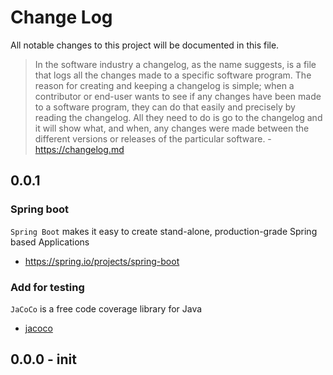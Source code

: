 # Change Log
All notable changes to this project will be documented in this file.

> In the software industry a changelog, as the name suggests, is a file that logs all the changes made to a specific software program. The reason for creating and keeping a changelog is simple; when a contributor or end-user wants to see if any changes have been made to a software program, they can do that easily and precisely by reading the changelog. All they need to do is go to the changelog and it will show what, and when, any changes were made between the different versions or releases of the particular software. - https://changelog.md

## 0.0.1 
### Spring boot
`Spring Boot` makes it easy to create stand-alone, production-grade Spring based Applications
- https://spring.io/projects/spring-boot

### Add for testing

`JaCoCo` is a free code coverage library for Java
- [jacoco](https://www.jacoco.org/jacoco/)


## 0.0.0 - init